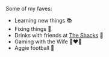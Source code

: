Some of my faves:
* Learning new things 📚
* Fixing things 🧰
* Drinks with friends at [The Shacks](shacksaustinranch.com) 🍻
* Gaming with the Wife 👩‍❤️‍👨
* Aggie football 🏈
